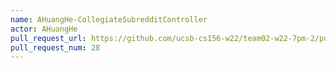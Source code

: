 ```yaml
---
name: AHuangHe-CollegiateSubredditController
actor: AHuangHe
pull_request_url: https://github.com/ucsb-cs156-w22/team02-w22-7pm-2/pull/28
pull_request_num: 28
---
```

